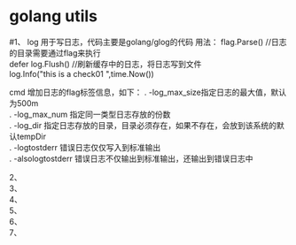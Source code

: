 # golang utils
#1、 log 用于写日志，代码主要是golang/glog的代码 
用法：
flag.Parse() //日志的目录需要通过flag来执行    
defer log.Flush() //刷新缓存中的日志，将日志写到文件  
log.Info("this is a check01 ",time.Now())  

cmd 增加日志的flag标签信息，如下：
. -log_max_size指定日志的最大值，默认为500m  
. -log_max_num 指定同一类型日志存放的份数  
. -log_dir 指定日志存放的目录，目录必须存在，如果不存在，会放到该系统的默认tempDir  
. -logtostderr 错误日志仅仅写入到标准输出  
. -alsologtostderr 错误日志不仅输出到标准输出，还输出到错误日志中  



2、  
3、  
4、  
5、  
6、  
7、  

